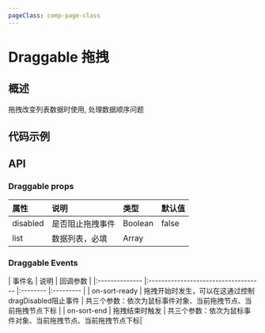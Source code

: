 ```yaml
---
pageClass: comp-page-class
---
```

# Draggable 拖拽

## 概述
拖拽改变列表数据时使用, 处理数据顺序问题

## 代码示例
<ClientOnly>
<row>
    <cell span="24" class="pr-20">
        <componetTemplate title="按钮类型" template="ui/templates/draggable/1.html">
            <template v-slot:demo>
                <Draggable 
                    v-model="list" 
                    @on-sort-ready="dragready" 
                    @on-sort-end="dragend" 
                    class="category-draggable"
                >
                    <template slot-scope="{item, index}">
                        <p>{{item.content}}</p>
                    </template>
                </Draggable>
            </template>
            <template v-slot:description>
                <p>通过设置差槽作用域获取子项item（默认子项名称），index（默认子项id名称），可以通过es2015的解构方式改变名称，</p>
                <p>可以通过重写ui-draggable-current-item类来自定义拖拽时子项样式</p>
            </template>
        </componetTemplate>
    </cell>
</Row>
</ClientOnly>

<script>
export default {
    data: function () {
        return {
            disabled: false,
            list: [
                {
                    content: '序号一',
                    key: 1
                },
                {
                    content: '序号二',
                    key: 2
                },
                {
                    content: '序号三',
                    key: 3
                }
            ]
        }
    },
    ready: function () {
    },
    methods: {
        dragready({e, item, index}) {
            console.log(e, item, index)
        },
        dragend({e, item, index}) {
            console.log(e, item, index)
        }
    }
}
</script>

<style>
.ui-dragging-item{
     background: #eee;
 }
 .draggable-page .son-panel .example-item{
    padding: 10px 40px;
    border: 1px solid #eee;
    margin: 0 0 20px 0; 
}
</style>

## API

### Draggable props

| 属性           | 说明                       | 类型     |        默认值                                          |
|:--------------|:--------------------------|:--------|:-----------------------------------------------------|
| disabled          | 是否阻止拖拽事件 | Boolean   |                     false                        |
| list        | 数据列表，必填 | Array   |                                             |

### Draggable Events

|      事件名      |                 说明                 |   回调参数   |
|:-------------- |:------------------------------------ |:-------- |:--------- |
| on-sort-ready | 拖拽开始时发生，可以在这通过控制dragDisabled阻止事件   | 共三个参数：依次为鼠标事件对象、当前拖拽节点、当前拖拽节点下标 |
| on-sort-end         | 拖拽结束时触发 | 共三个参数：依次为鼠标事件对象、当前拖拽节点、当前拖拽节点下标|